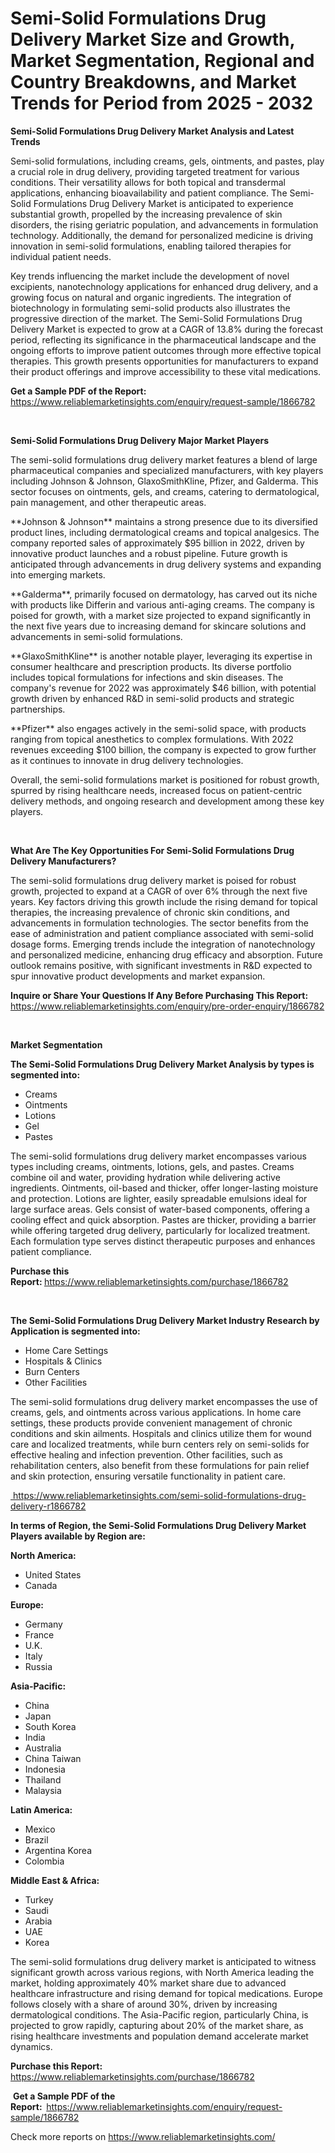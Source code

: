 <p><h1>Semi-Solid Formulations Drug Delivery Market Size and Growth, Market Segmentation, Regional and Country Breakdowns, and Market Trends for Period from 2025 -  2032</h1></p><p><strong>Semi-Solid Formulations Drug Delivery Market Analysis and Latest Trends</strong></p>
<p><p>Semi-solid formulations, including creams, gels, ointments, and pastes, play a crucial role in drug delivery, providing targeted treatment for various conditions. Their versatility allows for both topical and transdermal applications, enhancing bioavailability and patient compliance. The Semi-Solid Formulations Drug Delivery Market is anticipated to experience substantial growth, propelled by the increasing prevalence of skin disorders, the rising geriatric population, and advancements in formulation technology. Additionally, the demand for personalized medicine is driving innovation in semi-solid formulations, enabling tailored therapies for individual patient needs.</p><p>Key trends influencing the market include the development of novel excipients, nanotechnology applications for enhanced drug delivery, and a growing focus on natural and organic ingredients. The integration of biotechnology in formulating semi-solid products also illustrates the progressive direction of the market. The Semi-Solid Formulations Drug Delivery Market is expected to grow at a CAGR of 13.8% during the forecast period, reflecting its significance in the pharmaceutical landscape and the ongoing efforts to improve patient outcomes through more effective topical therapies. This growth presents opportunities for manufacturers to expand their product offerings and improve accessibility to these vital medications.</p></p>
<p><strong>Get a Sample PDF of the Report:&nbsp;</strong> <a href="https://www.reliablemarketinsights.com/enquiry/request-sample/1866782?utm_campaign=1938&utm_medium=2&utm_source=Github&utm_content=ia&utm_term=03032025&utm_id=semi-solid-formulations-drug-delivery">https://www.reliablemarketinsights.com/enquiry/request-sample/1866782</a></p>
<p>&nbsp;</p>
<p><strong>Semi-Solid Formulations Drug Delivery Major Market Players</strong></p>
<p><p>The semi-solid formulations drug delivery market features a blend of large pharmaceutical companies and specialized manufacturers, with key players including Johnson & Johnson, GlaxoSmithKline, Pfizer, and Galderma. This sector focuses on ointments, gels, and creams, catering to dermatological, pain management, and other therapeutic areas.</p><p>**Johnson & Johnson** maintains a strong presence due to its diversified product lines, including dermatological creams and topical analgesics. The company reported sales of approximately $95 billion in 2022, driven by innovative product launches and a robust pipeline. Future growth is anticipated through advancements in drug delivery systems and expanding into emerging markets.</p><p>**Galderma**, primarily focused on dermatology, has carved out its niche with products like Differin and various anti-aging creams. The company is poised for growth, with a market size projected to expand significantly in the next five years due to increasing demand for skincare solutions and advancements in semi-solid formulations.</p><p>**GlaxoSmithKline** is another notable player, leveraging its expertise in consumer healthcare and prescription products. Its diverse portfolio includes topical formulations for infections and skin diseases. The company's revenue for 2022 was approximately $46 billion, with potential growth driven by enhanced R&D in semi-solid products and strategic partnerships.</p><p>**Pfizer** also engages actively in the semi-solid space, with products ranging from topical anesthetics to complex formulations. With 2022 revenues exceeding $100 billion, the company is expected to grow further as it continues to innovate in drug delivery technologies.</p><p>Overall, the semi-solid formulations market is positioned for robust growth, spurred by rising healthcare needs, increased focus on patient-centric delivery methods, and ongoing research and development among these key players.</p></p>
<p>&nbsp;</p>
<p><strong>What Are The Key Opportunities For Semi-Solid Formulations Drug Delivery Manufacturers?</strong></p>
<p><p>The semi-solid formulations drug delivery market is poised for robust growth, projected to expand at a CAGR of over 6% through the next five years. Key factors driving this growth include the rising demand for topical therapies, the increasing prevalence of chronic skin conditions, and advancements in formulation technologies. The sector benefits from the ease of administration and patient compliance associated with semi-solid dosage forms. Emerging trends include the integration of nanotechnology and personalized medicine, enhancing drug efficacy and absorption. Future outlook remains positive, with significant investments in R&D expected to spur innovative product developments and market expansion.</p></p>
<p><strong>Inquire or Share Your Questions If Any Before Purchasing This Report:</strong> <a href="https://www.reliablemarketinsights.com/enquiry/pre-order-enquiry/1866782?utm_campaign=1938&utm_medium=2&utm_source=Github&utm_content=ia&utm_term=03032025&utm_id=semi-solid-formulations-drug-delivery">https://www.reliablemarketinsights.com/enquiry/pre-order-enquiry/1866782</a></p>
<p>&nbsp;</p>
<p><strong>Market Segmentation</strong></p>
<p><strong>The Semi-Solid Formulations Drug Delivery Market Analysis by types is segmented into:</strong></p>
<p><ul><li>Creams</li><li>Ointments</li><li>Lotions</li><li>Gel</li><li>Pastes</li></ul></p>
<p><p>The semi-solid formulations drug delivery market encompasses various types including creams, ointments, lotions, gels, and pastes. Creams combine oil and water, providing hydration while delivering active ingredients. Ointments, oil-based and thicker, offer longer-lasting moisture and protection. Lotions are lighter, easily spreadable emulsions ideal for large surface areas. Gels consist of water-based components, offering a cooling effect and quick absorption. Pastes are thicker, providing a barrier while offering targeted drug delivery, particularly for localized treatment. Each formulation type serves distinct therapeutic purposes and enhances patient compliance.</p></p>
<p><strong>Purchase this Report:&nbsp;</strong><a href="https://www.reliablemarketinsights.com/purchase/1866782?utm_campaign=1938&utm_medium=2&utm_source=Github&utm_content=ia&utm_term=03032025&utm_id=semi-solid-formulations-drug-delivery">https://www.reliablemarketinsights.com/purchase/1866782</a></p>
<p>&nbsp;</p>
<p><strong>The Semi-Solid Formulations Drug Delivery Market Industry Research by Application is segmented into:</strong></p>
<p><ul><li>Home Care Settings</li><li>Hospitals & Clinics</li><li>Burn Centers</li><li>Other Facilities</li></ul></p>
<p><p>The semi-solid formulations drug delivery market encompasses the use of creams, gels, and ointments across various applications. In home care settings, these products provide convenient management of chronic conditions and skin ailments. Hospitals and clinics utilize them for wound care and localized treatments, while burn centers rely on semi-solids for effective healing and infection prevention. Other facilities, such as rehabilitation centers, also benefit from these formulations for pain relief and skin protection, ensuring versatile functionality in patient care.</p></p>
<p><a href="https://www.reliablemarketinsights.com/semi-solid-formulations-drug-delivery-r1866782?utm_campaign=1938&utm_medium=2&utm_source=Github&utm_content=ia&utm_term=03032025&utm_id=semi-solid-formulations-drug-delivery">&nbsp;https://www.reliablemarketinsights.com/semi-solid-formulations-drug-delivery-r1866782</a></p>
<p><strong>In terms of Region, the Semi-Solid Formulations Drug Delivery Market Players available by Region are:</strong></p>
<p>
    <p> <strong> North America: </strong>
        <ul>
            <li>United States</li>
            <li>Canada</li>
        </ul>
        </p> 
    <p> <strong> Europe: </strong>
        <ul>
            <li>Germany</li>
            <li>France</li>
            <li>U.K.</li>
            <li>Italy</li>
            <li>Russia</li>
        </ul>
        </p> 
    <p> <strong> Asia-Pacific: </strong>
        <ul>
            <li>China</li>
            <li>Japan</li>
            <li>South Korea</li>
            <li>India</li>
            <li>Australia</li>
            <li>China Taiwan</li>
            <li>Indonesia</li>
            <li>Thailand</li>
            <li>Malaysia</li>
        </ul>
        </p> 
    <p> <strong> Latin America: </strong>
        <ul>
            <li>Mexico</li>
            <li>Brazil</li>
            <li>Argentina Korea</li>
            <li>Colombia</li>
        </ul>
        </p> 
    <p> <strong> Middle East & Africa: </strong>
        <ul>
            <li>Turkey</li>
            <li>Saudi</li>
            <li>Arabia</li>
            <li>UAE</li>
            <li>Korea</li>
        </ul>
    </p>
    </p>
<p><p>The semi-solid formulations drug delivery market is anticipated to witness significant growth across various regions, with North America leading the market, holding approximately 40% market share due to advanced healthcare infrastructure and rising demand for topical medications. Europe follows closely with a share of around 30%, driven by increasing dermatological conditions. The Asia-Pacific region, particularly China, is projected to grow rapidly, capturing about 20% of the market share, as rising healthcare investments and population demand accelerate market dynamics.</p></p>
<p><strong>Purchase this Report: </strong><a href="https://www.reliablemarketinsights.com/purchase/1866782?utm_campaign=1938&utm_medium=2&utm_source=Github&utm_content=ia&utm_term=03032025&utm_id=semi-solid-formulations-drug-delivery">https://www.reliablemarketinsights.com/purchase/1866782</a></p>
<p>&nbsp;<strong>Get a Sample PDF of the Report:&nbsp;&nbsp;</strong><a href="https://www.reliablemarketinsights.com/enquiry/request-sample/1866782?utm_campaign=1938&utm_medium=2&utm_source=Github&utm_content=ia&utm_term=03032025&utm_id=semi-solid-formulations-drug-delivery">https://www.reliablemarketinsights.com/enquiry/request-sample/1866782</a></p>
<p><strong></strong></p>
<p>Check more reports on <a href="https://www.reliablemarketinsights.com/?utm_campaign=1938&utm_medium=2&utm_source=Github&utm_content=ia&utm_term=03032025&utm_id=semi-solid-formulations-drug-delivery">https://www.reliablemarketinsights.com/</a></p>